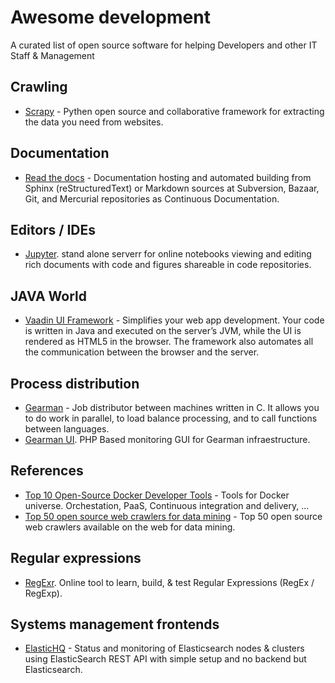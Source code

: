 # Awesome development
A curated list of open source software for helping Developers and other IT Staff & Management

## Crawling
* [Scrapy](http://scrapy.org/) - Pythen open source and collaborative framework for extracting the data you need from websites.

## Documentation
* [Read the docs](https://read-the-docs.readthedocs.org/) - Documentation hosting and automated building from Sphinx (reStructuredText) or Markdown sources at Subversion, Bazaar, Git, and Mercurial repositories as Continuous Documentation.

## Editors / IDEs
* [Jupyter](http://jupyter.org/). stand alone serverr for online notebooks viewing and editing rich documents with code and figures shareable in code repositories.

## JAVA World
* [Vaadin UI Framework](https://vaadin.com/framework) - Simplifies your web app development. Your code is written in Java and executed on the server’s JVM, while the UI is rendered as HTML5 in the browser. The framework also automates all the communication between the browser and the server.

## Process distribution
* [Gearman](http://gearman.org/) - Job distributor between machines written in C. It allows you to do work in parallel, to load balance processing, and to call functions between languages. 
* [Gearman UI](https://github.com/gaspaio/gearmanui). PHP Based monitoring GUI for Gearman infraestructure.

## References
* [Top 10 Open-Source Docker Developer Tools](https://www.ctl.io/developers/blog/post/top-10-open-source-docker-developer-tools/) - Tools for Docker universe. Orchestation, PaaS, Continuous integration and delivery, ...
* [Top 50 open source web crawlers for data mining](http://bigdata-madesimple.com/top-50-open-source-web-crawlers-for-data-mining/) - Top 50 open source web crawlers available on the web for data mining.

## Regular expressions
* [RegExr](http://regexr.com/). Online tool to learn, build, & test Regular Expressions (RegEx / RegExp).

## Systems management frontends
* [ElasticHQ](http://www.elastichq.org/index.html) - Status and monitoring of Elasticsearch nodes & clusters using ElasticSearch REST API with simple setup and no backend but Elasticsearch.

